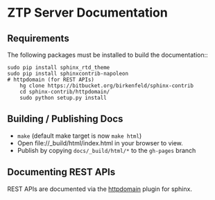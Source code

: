 ZTP Server Documentation
========================

Requirements
------------

The following packages must be installed to build the documentation::

    sudo pip install sphinx_rtd_theme
    sudo pip install sphinxcontrib-napoleon
    # httpdomain (for REST APIs)
        hg clone https://bitbucket.org/birkenfeld/sphinx-contrib
        cd sphinx-contrib/httpdomain/
        sudo python setup.py install

Building / Publishing Docs
--------------------------

* `make` \(default make target is now `make html`\)
* Open file://_build/html/index.html in your browser to view.
* Publish by copying `docs/_build/html/*` to the `gh-pages` branch

Documenting REST APIs
---------------------

REST APIs are documented via the [httpdomain](https://pythonhosted.org/sphinxcontrib-httpdomain/) plugin for sphinx.

